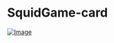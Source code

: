 # SquidGame-card

<a href="https://rojansapkota.com.np/">
         <img alt="Image" src="https://image.thum.io/get/https://rojangamingyt.github.io/SquidGame-card/">
      </a>
